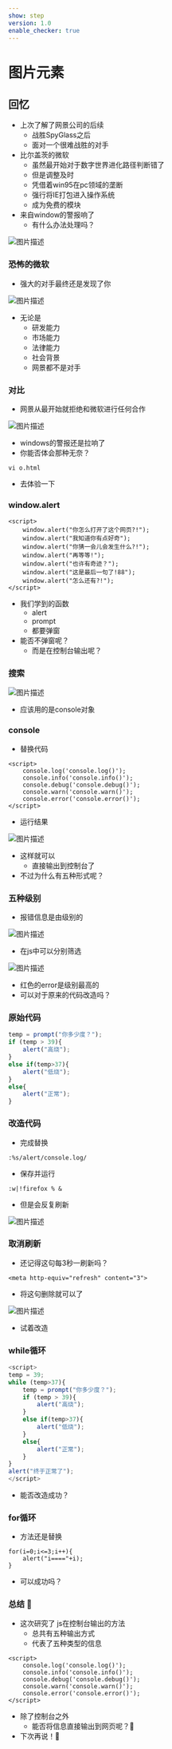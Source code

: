 ```yaml
---
show: step
version: 1.0
enable_checker: true
---
```


# 图片元素

## 回忆

- 上次了解了网景公司的后续
	- 战胜SpyGlass之后
	- 面对一个很难战胜的对手
- 比尔盖茨的微软
	- 虽然最开始对于数字世界进化路径判断错了
	- 但是调整及时
	- 凭借着win95在pc领域的垄断
	- 强行将IE打包进入操作系统
	- 成为免费的模块
- 来自window的警报响了
	- 有什么办法处理吗？

![图片描述](https://doc.shiyanlou.com/courses/uid1190679-20240806-1722915704208)

### 恐怖的微软

- 强大的对手最终还是发现了你

![图片描述](https://doc.shiyanlou.com/courses/uid1190679-20240808-1723123221098)

- 无论是
	- 研发能力
	- 市场能力
	- 法律能力
	- 社会背景
	- 网景都不是对手

### 对比

- 网景从最开始就拒绝和微软进行任何合作

![图片描述](https://doc.shiyanlou.com/courses/uid1190679-20240808-1723123210765)

- windows的警报还是拉响了
- 你能否体会那种无奈？

```
vi o.html
```

- 去体验一下

### window.alert


```
<script>
	window.alert("你怎么打开了这个网页?!");
	window.alert("我知道你有点好奇");
	window.alert("你猜一会儿会发生什么?!");
	window.alert("再等等!");
	window.alert("也许有奇迹？");
	window.alert("这是最后一句了!88");
	window.alert("怎么还有?!");
</script>
```

- 我们学到的函数
	- alert
	- prompt 
	- 都要弹窗
- 能否不弹窗呢？
	- 而是在控制台输出呢？

### 搜索

![图片描述](https://doc.shiyanlou.com/courses/uid1190679-20240809-1723168913228)

- 应该用的是console对象

### console

- 替换代码

```
<script>
	console.log('console.log()');
	console.info('console.info()');
	console.debug('console.debug()');
	console.warn('console.warn()');
	console.error('console.error()');
</script>
```

- 运行结果

![图片描述](https://doc.shiyanlou.com/courses/uid1190679-20240808-1723124129818)

- 这样就可以
	- 直接输出到控制台了
- 不过为什么有五种形式呢？

### 五种级别

- 报错信息是由级别的

![图片描述](https://doc.shiyanlou.com/courses/uid1190679-20240808-1723124335857)

- 在js中可以分别筛选

![图片描述](https://doc.shiyanlou.com/courses/uid1190679-20240808-1723124400922)

- 红色的error是级别最高的
- 可以对于原来的代码改造吗？

### 原始代码

```js
temp = prompt("你多少度？");
if (temp > 39){
	alert("高烧");
}
else if(temp>37){
	alert("低烧");
}
else{
	alert("正常");
}
```

### 改造代码

- 完成替换

```
:%s/alert/console.log/
```

- 保存并运行

```
:w|!firefox % &
```

- 但是会反复刷新

![图片描述](https://doc.shiyanlou.com/courses/uid1190679-20240809-1723168491241)

### 取消刷新

- 还记得这句每3秒一刷新吗？

```
<meta http-equiv="refresh" content="3">
```

- 将这句删除就可以了

![图片描述](https://doc.shiyanlou.com/courses/uid1190679-20240809-1723168824119)

- 试着改造

### while循环


```js
<script>
temp = 39;
while (temp>37){
	temp = prompt("你多少度？");
	if (temp > 39){
		alert("高烧");
	}
	else if(temp>37){
		alert("低烧");
	}
	else{
		alert("正常");
	}
}
alert("终于正常了");
</script>
```

- 能否改造成功？

### for循环

- 方法还是替换

```
for(i=0;i<=3;i++){
	alert("i===="+i);
}
```

- 可以成功吗？ 

### 总结 🤔

- 这次研究了 js在控制台输出的方法
	- 总共有五种输出方式
	- 代表了五种类型的信息

```
<script>
	console.log('console.log()');
	console.info('console.info()');
	console.debug('console.debug()');
	console.warn('console.warn()');
	console.error('console.error()');
</script>
```

- 除了控制台之外
	- 能否将信息直接输出到网页呢？🤔
- 下次再说！👋